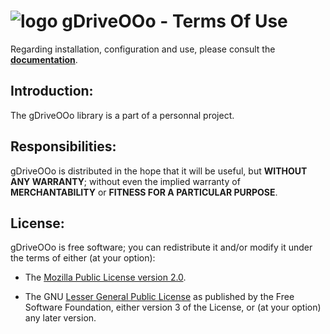 # ![logo][1] gDriveOOo - Terms Of Use

Regarding installation, configuration and use,
please consult the **[documentation][2]**.

## Introduction:

The gDriveOOo library is a part of a personnal project.

## Responsibilities:

gDriveOOo is distributed in the hope that it will be useful,
but **WITHOUT ANY WARRANTY**; without even the implied warranty of
**MERCHANTABILITY** or **FITNESS FOR A PARTICULAR PURPOSE**.

## License:

gDriveOOo is free software; you can redistribute it and/or
modify it under the terms of either (at your option):

- The [Mozilla Public License version 2.0][3].

- The GNU [Lesser General Public License][4] as published by the Free Software
Foundation, either version 3 of the License, or (at your option) any later version.

[1]: <https://prrvchr.github.io/gDriveOOo/img/gDriveOOo.png>
[2]: <https://prrvchr.github.io/gDriveOOo/>
[3]: <http://mozilla.org/MPL/2.0/>
[4]: <http://www.gnu.org/licenses/lgpl-3.0.html>
